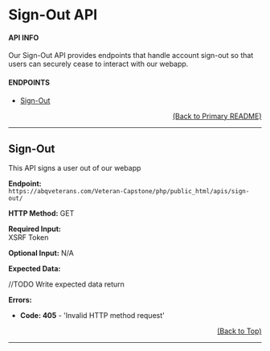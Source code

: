 # Sign-Out API

#### API INFO
Our Sign-Out API provides endpoints that handle account sign-out so that users can securely cease to interact with our webapp.

#### ENDPOINTS
* [Sign-Out](https://github.com/Veteran-Capstone-Group/Veteran-Resource-WebApp/tree/master/php/public_html/apis/sign-out#Sign-Out)

[<p align="right">(Back to Primary README)</p>](https://github.com/Veteran-Capstone-Group/Veteran-Resource-WebApp#API-Documentation)

---

## Sign-Out  

This API signs a user out of our webapp

**Endpoint:**   
`https://abqveterans.com/Veteran-Capstone/php/public_html/apis/sign-out/`

**HTTP Method:** GET 

**Required Input:**    
XSRF Token     

**Optional Input:** N/A 

**Expected Data:** 

//TODO Write expected data return

 
**Errors:**   
* **Code: 405** - 'Invalid HTTP method request'  


[<p align="right">(Back to Top)</p>](https://github.com/Veteran-Capstone-Group/Veteran-Resource-WebApp/tree/master/php/public_html/apis/sign-out#Sign-Out-API)

---